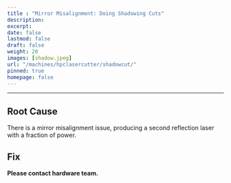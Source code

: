 ```yaml
---
title : "Mirror Misalignment: Doing Shadowing Cuts"
description: 
excerpt: 
date: false
lastmod: false
draft: false
weight: 20
images: [shadow.jpeg]
url: "/machines/hpclasercutter/shadowcut/"
pinned: true
homepage: false
---
```

---

## Root Cause

There is a mirror misalignment issue, producing a second reflection laser with a fraction of power.

## Fix

**Please contact hardware team.**

<!-- **<span style="color:green">However if you fancy a challenge and fix this issue:</span>**

Mechanism of the laser cutter: -->

<br>